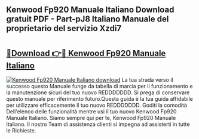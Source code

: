 ## Kenwood Fp920 Manuale Italiano Download gratuit PDF - Part-pJ8 Italiano Manuale del proprietario del servizio Xzdi7

# <h2><a href="http://dfd3rp.blite.top/?on=Kenwood+Fp920+Manuale+Italiano">🔗Download 👉🔴 Kenwood Fp920 Manuale Italiano</a></h2>

[![Kenwood Fp920 Manuale Italiano download](https://i.imgur.com/lujVjoI.png)](http://dfd3rp.blite.top/?on=Kenwood+Fp920+Manuale+Italiano)
La tua strada verso il successo questo Manuale funge da tabella di marcia per il funzionamento e la manutenzione sicuri del tuo nuovo REDDDDDDD. Si prega di conservare questo manuale per riferimento futuro.Questa guida è la tua guida affidabile per utilizzare efficacemente il tuo nuovo REDDDDDDD. Goditi la comodità Dell'elenco delle funzionalità mentre usi il tuo nuovo Kenwood Fp920 Manuale Italiano. Siamo sempre qui per te, Kenwood Fp920 Manuale Italiano. Il nostro Team di assistenza clienti si impegna ad assisterti in tutte le Richieste.
